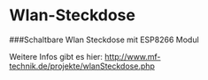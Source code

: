 # Wlan-Steckdose
###Schaltbare Wlan Steckdose mit ESP8266 Modul

Weitere Infos gibt es hier: http://www.mf-technik.de/projekte/wlanSteckdose.php